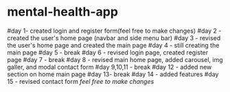 # mental-health-app

#day 1- created login and register form(feel free to make changes)
#day 2 - created the user's home page (navbar and side menu bar) 
#day 3 - revised the user's home page and created the main page
#day 4 - still creating the main page
#day 5 - break
#day 6 - revised login page, created register page
#day 7 - break
#day 8 - revised main home page, added carousel, img galler, and modal contact form
#day 9,10,11 -  break
#day 12 -  added new section on home main page
#day 13- break
#day 14 - added features
#day 15 - revised contact form
*feel free to make changes*

